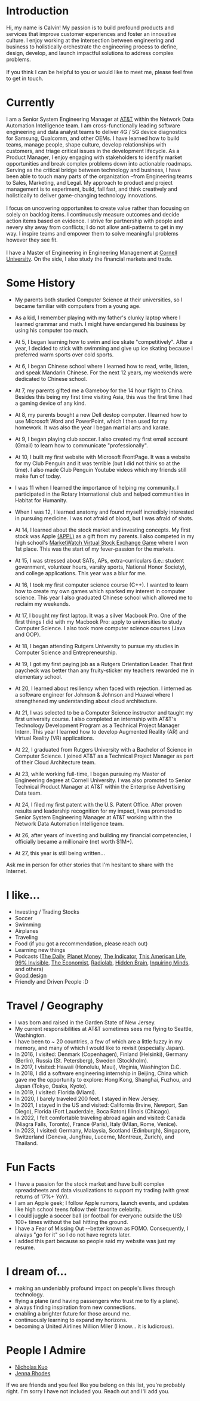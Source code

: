 
# Introduction

Hi, my name is Calvin! My passion is to build profound products and services that improve customer experiences and foster an innovative culture. I enjoy working at the intersection between engineering and business to holistically orchestrate the engineering process to define, design, develop, and launch impactful solutions to address complex problems.
<br/><br/>
If you think I can be helpful to you or would like to meet me, please feel free to get in touch.

# Currently

I am a Senior System Engineering Manager at [AT&T](https://att.com) within the Network Data Automation Intelligence team. I am cross-functionally leading software engineering and data analyst teams to deliver 4G / 5G device diagnostics for Samsung, Qualcomm, and other OEMs. I have learned how to build teams, manage people, shape culture, develop relationships with customers, and triage critical issues in the development lifecycle. As a Product Manager, I enjoy engaging with stakeholders to identify market opportunities and break complex problems down into actionable roadmaps. Serving as the critical bridge between technology and business, I have been able to touch many parts of the organization –from Engineering teams to Sales, Marketing, and Legal. My approach to product and project management is to experiment, build, fail fast, and think creatively and holistically to deliver game-changing technology innovations.
<br/><br/>
I focus on uncovering opportunites to create value rather than focusing on solely on backlog items. I continuously measure outcomes and decide action items based on evidence. I strive for partnership with people and nevery shy away from conflicts; I do not allow anti-patterns to get in my way. I inspire teams and empower them to solve meaningful problems however they see fit. 
<br/><br/>
I have a Master of Engineering in Engineering Management at [Cornell University](https://cornell.edu). On the side, I also study the financial markets and trade.

# Some History

- My parents both studied Computer Science at their universities, so I became familiar with computers from a young age.

- As a kid, I remember playing with my father's clunky laptop where I learned grammar and math. I might have endangered his business by using his computer too much.

- At 5, I began learning how to swim and ice skate "competitively". After a year, I decided to stick with swimming and give up ice skating because I preferred warm sports over cold sports.

- At 6, I began Chinese school where I learned how to read, write, listen, and speak Mandarin Chinese. For the next 12 years, my weekends were dedicated to Chinese school.

- At 7, my parents gifted me a Gameboy for the 14 hour flight to China. Besides this being my first time visiting Asia, this was the first time I had a gaming device of any kind.

- At 8, my parents bought a new Dell destop computer. I learned how to use Microsoft Word and PowerPoint, which I then used for my homework. It was also the year I began martial arts and karate.

- At 9, I began playing club soccer. I also created my first email account (Gmail) to learn how to communicate "professionally".

- At 10, I built my first website with Microsoft FrontPage. It was a website for my Club Penguin and it was terrible (but I did not think so at the time). I also made Club Penguin Youtube videos which my friends still make fun of today.

- I was 11 when I learned the importance of helping my community. I participated in the Rotary International club and helped communities in Habitat for Humanity.

- When I was 12, I learned anatomy and found myself incredibly interested in pursuing medicine. I was not afraid of blood, but I was afraid of shots.

- At 14, I learned about the stock market and investing concepts. My first stock was Apple [(APPL)](https://investor.apple.com/stock-price/default.aspx) as a gift from my parents. I also competed in my high school's [MarketWatch Virtual Stock Exchange Game](https://www.marketwatch.com/games) where I won 1st place. This was the start of my fever-passion for the markets.

- At 15, I was stressed about SATs, APs, extra-curriculars (i.e.: student government, volunteer hours, varsity sports, National Honor Society), and college applications. This year was a blur for me. 

- At 16, I took my first computer science course (C++). I wanted to learn how to create my own games which sparked my interest in computer science. This year I also graduated Chinese school which allowed me to reclaim my weekends.

- At 17, I bought my first laptop. It was a silver Macbook Pro. One of the first things I did with my Macbook Pro: apply to universities to study Computer Science. I also took more computer science courses (Java and OOP).

- At 18, I began attending Rutgers University to pursue my studies in Computer Science and Entrepreneurship.

- At 19, I got my first paying job as a Rutgers Orientation Leader. That first paycheck was better than any fruity-sticker my teachers rewarded me in elementary school.

- At 20, I learned about resiliency when faced with rejection. I interned as a software engineer for Johnson & Johnson and Huawei where I strengthened my understanding about cloud architecture.

- At 21, I was selected to be a Computer Science instructor and taught my first university course. I also completed an internship with AT&T's Technology Development Program as a Technical Project Manager Intern. This year I learned how to develop Augmented Reality (AR) and Virtual Reality (VR) applications.

- At 22, I graduated from Rutgers University with a Bachelor of Science in Computer Science. I joined AT&T as a Technical Project Manager as part of their Cloud Architecture team.

- At 23, while working full-time, I began pursuing my Master of Engineering degree at Cornell University. I was also promoted to Senior Technical Product Manager at AT&T within the Enterprise Advertising Data team. 

- At 24, I filed my first patent with the U.S. Patent Office. After proven results and leadership recognition for my impact, I was promoted to Senior System Engineering Manager at AT&T working within the Network Data Automation Intelligence team.

- At 26, after years of investing and building my financial competencies, I officially became a millionaire (net worth $1M+).

- At 27, this year is still being written...

Ask me in person for other stories that I'm hesitant to share with the Internet.

# I like...

- Investing / Trading Stocks
- Soccer
- Swimming
- Airplanes
- Traveling
- Food (if you got a recommendation, please reach out)
- Learning new things
- Podcasts ([The Daily](https://www.nytimes.com/column/the-daily), [Planet Money](https://www.npr.org/sections/money/), [The Indicator](https://www.npr.org/podcasts/510325/the-indicator-from-planet-money), [This American Life](https://www.thisamericanlife.org/), [99% Invisible](https://99percentinvisible.org/episodes/), [The Economist](http://radio.economist.com/), [Radiolab](https://www.wnycstudios.org/shows/radiolab), [Hidden Brain](https://www.npr.org/series/423302056/hidden-brain), [Inquiring Minds](https://inquiring.show), and others)
- [Good design](/)
- Friendly and Driven People :D

# Travel / Geography

- I was born and raised in the Garden State of New Jersey.
- My current responsibilities at AT&T sometimes sees me flying to Seattle, Washington.
- I have been to ~ 20 countries, a few of which are a little fuzzy in my memory, and many of which I would like to revisit (especially Japan).
- In 2016, I visited: Denmark (Copenhagen), Finland (Helsinki), Germany (Berlin), Russia (St. Petersberg), Sweden (Stockholm).
- In 2017, I visited: Hawaii (Honolulu, Maui), Virginia, Washington D.C.
- In 2018, I did a software engineering internship in Beijing, China which gave me the opportunity to explore: Hong Kong, Shanghai, Fuzhou, and Japan (Tokyo, Osaka, Kyoto).
- In 2019, I visited: Florida (Miami).
- In 2020, I barely traveled 200 feet. I stayed in New Jersey.
- In 2021, I stayed in the US and visited: California (Irvine, Newport, San Diego), Florida (Fort Lauderdale, Boca Raton) Illinois (Chicago).
- In 2022, I felt comfortable traveling abroad again and visited: Canada (Niagra Falls, Toronto), France (Paris), Italy (Milan, Rome, Venice).
- In 2023, I visited: Germany, Malaysia, Scotland (Edinburgh), Singapore, Switzerland (Geneva, Jungfrau, Lucerne, Montreux, Zurich), and Thailand.

# Fun Facts

- I have a passion for the stock market and have built complex spreadsheets and data visualizations to support my trading (with great returns of 17%+ YoY).
- I am an Apple geek; I follow Apple rumors, launch events, and updates like high school teens follow their favorite celebrity.
- I could juggle a soccer ball (or football for everyone outside the US) 100+ times without the ball hitting the ground.
- I have a Fear of Missing Out --better known as FOMO. Consequently, I always "go for it" so I do not have regrets later.
- I added this part because so people said my website was just my resume.

# I dream of...

- making an undeniably profound impact on people's lives through technology.
- flying a plane (and having passengers who trust me to fly a plane).
- always finding inspiration from new connections.
- enabling a brighter future for those around me.
- continuously learning to expand my horizons.
- becoming a United Airlines Million Miler (I know... it is ludicrous).

# People I Admire

- [Nicholas Kuo](https://www.linkedin.com/in/nicholaskuo)
- [Jenna Rhodes](https://www.linkedin.com/in/jenna-rhodes-499501132)

If we are friends and you feel like you belong on this list, you're probably right. I'm sorry I have not included you. Reach out and I'll add you.
